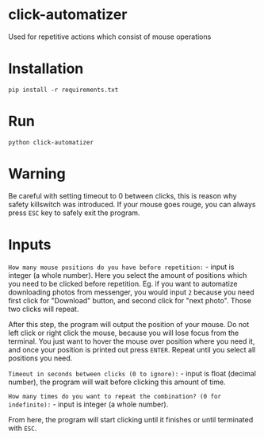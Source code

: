 # click-automatizer
Used for repetitive actions which consist of mouse operations

# Installation
```
pip install -r requirements.txt
```

# Run
```
python click-automatizer
```

# Warning
Be careful with setting timeout to 0 between clicks, this is reason why safety killswitch was introduced. If your mouse goes rouge, you can always press `ESC` key to safely exit the program.

# Inputs

`How many mouse positions do you have before repetition:` - input is integer (a whole number). Here you select the amount of positions which you need to be clicked before repetition. Eg. if you want to automatize downloading photos from messenger, you would input `2` because you need first click for "Download" button, and second click for "next photo". Those two clicks will repeat.

After this step, the program will output the position of your mouse. Do not left click or right click the mouse, because you will lose focus from the terminal. You just want to hover the mouse over position where you need it, and once your position is printed out press `ENTER`. Repeat until you select all positions you need.

`Timeout in seconds between clicks (0 to ignore):` - input is float (decimal number), the program will wait before clicking this amount of time.

`How many times do you want to repeat the combination? (0 for indefinite):` - input is integer (a whole number).

From here, the program will start clicking until it finishes or until terminated with `ESC`.
